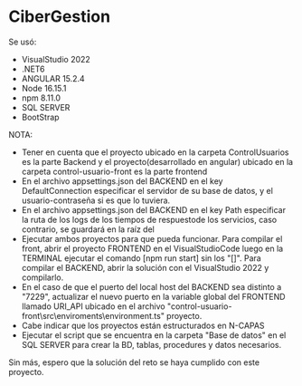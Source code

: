# CiberGestion

Se usó:
 - VisualStudio 2022
 - .NET6
 - ANGULAR 15.2.4
 - Node 16.15.1
 - npm 8.11.0
 - SQL SERVER
 - BootStrap
 
 


NOTA:
 - Tener en cuenta que el proyecto ubicado en la carpeta ControlUsuarios es la parte Backend y el proyecto(desarrollado en angular) ubicado en la carpeta control-usuario-front es la parte frontend
 - En el archivo appsettings.json del BACKEND en el key DefaultConnection especificar el servidor de su base de datos, y el usuario-contraseña si es que lo tuviera.
 - En el archivo appsettings.json del BACKEND en el key Path especificar la ruta de los logs de los tiempos de respuestode los servicios, caso contrario, se guardará en la raíz del
 - Ejecutar ambos proyectos para que pueda funcionar. Para compilar el front, abrir el proyecto FRONTEND en el VisualStudioCode luego en la TERMINAL ejecutar el comando [npm run start] sin los "[]". Para compilar el BACKEND, abrir la solución con el VisualStudio 2022 y compilarlo.
 - En el caso de que el puerto del local host del BACKEND sea distinto a "7229", actualizar el nuevo puerto en la variable global del FRONTEND llamado URI_API ubicado en el archivo "control-usuario-front\src\enviroments\environment.ts" proyecto.
 - Cabe indicar que los proyectos están estructurados en N-CAPAS
 - Ejecutar el script que se encuentra en la carpeta "Base de datos" en el SQL SERVER para crear la BD, tablas, procedures y datos necesarios.

Sin más, espero que la solución del reto se haya cumplido con este proyecto.
